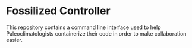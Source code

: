 # Fossilized Controller

This repository contains a command line interface used to help Paleoclimatologists containerize their code in order to make collaboration easier.

